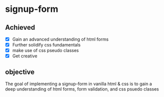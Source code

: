 # signup-form

## Achieved

-   [x] Gain an advanced understanding of html forms
-   [x] Further solidify css fundamentals
-   [x] make use of css pseudo classes
-   [x] Get creative

## objective

The goal of implementing a signup-form in vanilla html & css is to gain a deep understanding of html forms, form validation, and css psuedo classes
